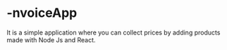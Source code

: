 # -nvoiceApp
It is a simple application where you can collect prices by adding products made with Node Js and React.
